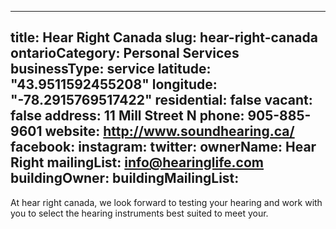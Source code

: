 
---
title: Hear Right Canada
slug: hear-right-canada
ontarioCategory: Personal Services
businessType: service
latitude: "43.9511592455208"
longitude: "-78.2915769517422"
residential: false
vacant: false
address: 11 Mill Street N
phone: 905-885-9601
website: http://www.soundhearing.ca/
facebook: 
instagram: 
twitter: 
ownerName: Hear Right
mailingList: info@hearinglife.com
buildingOwner: 
buildingMailingList: 
---
At hear right canada, we look forward to testing your hearing and work with you to select the hearing instruments best suited to meet your.
